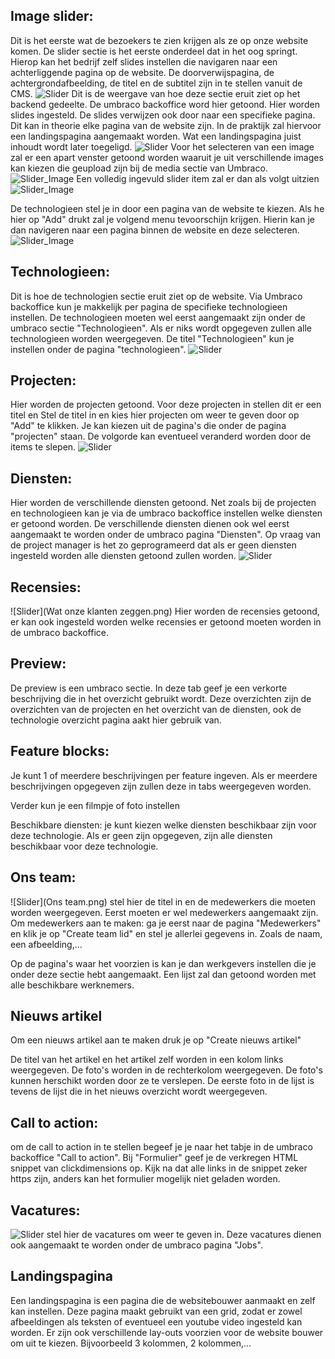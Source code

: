 ## Image slider:  
Dit is het eerste wat de bezoekers te zien krijgen als ze op onze website komen. De slider sectie is het eerste onderdeel dat in het oog springt. 
Hierop kan het bedrijf zelf slides instellen die navigaren naar een achterliggende pagina op de website.
De doorverwijspagina, de achtergrondafbeelding, de titel en de subtitel zijn in te stellen vanuit de CMS.
![Slider](Slider.png)
Dit is de weergave van hoe deze sectie eruit ziet op het backend gedeelte. De umbraco backoffice word hier getoond.
Hier worden slides ingesteld. De slides verwijzen ook door naar een specifieke pagina. Dit kan in theorie elke pagina van de website zijn. In de praktijk zal hiervoor een landingspagina aangemaakt worden.
Wat een landingspagina juist inhoudt wordt later toegeligd.
![Slider](Slider_Umbraco.png)
Voor het selecteren van een image zal er een apart venster getoond worden waaruit je uit verschillende images kan kiezen die geupload zijn bij de media sectie van Umbraco.
![Slider_Image](slider_image.png)
Een volledig ingevuld slider item zal er dan als volgt uitzien
![Slider_Image](slider_instellen.png)

De technologieen stel je in door een pagina van de website te kiezen. Als he hier op "Add" drukt zal je volgend menu tevoorschijn krijgen. 
Hierin kan je dan navigeren naar een pagina binnen de website en deze selecteren.
![Slider_Image](slider_technologie.png)
## Technologieen: 
Dit is hoe de technologien sectie eruit ziet op de website.
Via Umbraco backoffice kun je makkelijk per pagina de specifieke technologieen instellen. De technologieen moeten wel eerst aangemaakt zijn onder de umbraco sectie "Technologieen". Als er niks wordt opgegeven zullen alle technologieen worden weergegeven. De titel "Technologieen" kun je instellen onder de pagina "technologieen". 
![Slider](Technologie.png)

## Projecten: 
Hier worden de projecten getoond. Voor deze projecten in stellen dit er een titel en 
Stel de titel in en kies hier projecten om weer te geven door op "Add" te klikken. Je kan kiezen uit de pagina's die onder de pagina "projecten" staan. De volgorde kan eventueel veranderd worden door de items te slepen.
![Slider](Projecten.png)

## Diensten: 
Hier worden de verschillende diensten getoond. Net zoals bij de projecten en technologieen kan je via de umbraco backoffice instellen welke diensten er getoond worden. De verschillende diensten dienen ook wel eerst aangemaakt te worden onder de umbraco pagina "Diensten". Op vraag van de project manager is het zo geprogrameerd dat als er geen diensten ingesteld worden alle diensten getoond zullen worden.
![Slider](Diensten.png)
## Recensies: 
![Slider](Wat onze klanten zeggen.png)
Hier worden de recensies getoond, er kan ook ingesteld worden welke recensies er getoond moeten worden in de umbraco backoffice.

## Preview: 
De preview is een umbraco sectie. In deze tab geef je een verkorte beschrijving die in het overzicht gebruikt wordt.
Deze overzichten zijn de overzichten van de projecten en het overzicht van de diensten, ook de technologie overzicht pagina aakt hier gebruik van.


## Feature blocks: 
Je kunt 1 of meerdere beschrijvingen per feature ingeven. Als er meerdere beschrijvingen opgegeven zijn zullen deze in tabs weergegeven worden. 

Verder kun je een filmpje of foto instellen

Beschikbare diensten: je kunt kiezen welke diensten beschikbaar zijn voor deze technologie. Als er geen zijn opgegeven, zijn alle diensten beschikbaar voor deze technologie.


## Ons team: 
![Slider](Ons team.png)
stel hier de titel in en de medewerkers die moeten worden weergegeven. Eerst moeten er wel medewerkers aangemaakt zijn.
Om medewerkers aan te maken: ga je eerst naar de pagina "Medewerkers" en klik je op "Create team lid" en stel je allerlei gegevens in. Zoals de naam, een afbeelding,...

Op de pagina's waar het voorzien is kan je dan werkgevers instellen die je onder deze sectie hebt aangemaakt. Een lijst zal dan getoond worden met alle beschikbare werknemers.

## Nieuws artikel
Om een nieuws artikel aan te maken druk je op "Create nieuws artikel"

De titel van het artikel en het artikel zelf worden in een kolom links weergegeven. De foto's worden in de rechterkolom weergegeven. De foto's kunnen herschikt worden door ze te verslepen. De eerste foto in de lijst is tevens de lijst die in het nieuws overzicht wordt weergegeven.

## Call to action: 
om de call to action in te stellen begeef je je naar het tabje in de umbraco backoffice "Call to action". Bij "Formulier" geef je de verkregen HTML snippet van clickdimensions op. Kijk na dat alle links in de snippet zeker https zijn, anders kan het formulier mogelijk niet geladen worden.

## Vacatures: 
![Slider](vacatures.png)
stel hier de vacatures om weer te geven in. Deze vacatures dienen ook aangemaakt te worden onder de umbraco pagina "Jobs".

## Landingspagina

Een landingspagina is een pagina die de websitebouwer aanmaakt en zelf kan instellen. Deze pagina maakt gebruikt van een grid, zodat er zowel afbeeldingen als teksten of eventueel een youtube video ingesteld kan worden. Er zijn ook verschillende lay-outs voorzien voor de website bouwer om uit te kiezen. Bijvoorbeeld 3 kolommen, 2 kolommen,...

